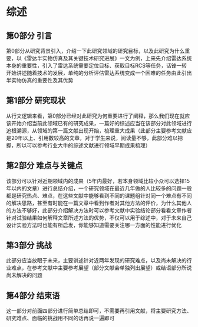 # 综述

## 第0部分 引言

第0部分从研究背景引入，介绍一下此研究领域的研究目标，以及此研究为什么重要，以《雷达半实物仿真及其关键技术研究进展》一文为例，上来先介绍雷达系统本身的重要性，引入了雷达系统需要定位目标、获取目标RCS等任务，话锋一转开始讲述随着技术的发展，单纯的分析评估雷达系统变成一个困难的任务由此引出半实物仿真的重要性及其优势

## 第1部分 研究现状

从行文逻辑来看，第0部分已经对此研究为何重要进行了阐释，那么我们现在就应该开始介绍当前此领域已有的研究成果，一篇好的综述应当在该部分对此领域进行追根溯源，从领域的第一篇文献出现开始，梳理重大成果（此部分主要参考文献应是20年以上、引用数较高的文章，对于学生来说，阅读量不够，此部分难以把握，所以可以参考行业大牛的综述文献进行领域早期成果梳理）

## 第2部分 难点与关键点

该部分可以针对近期领域内的成果（5年内最好，若本身领域比较小众可以选择15年以内的文章）进行总结介绍，一个研究领域在最近几年做的人比较多的问题一般都是研究热点、难点，在这些文献中能够看到不同的课题组针对同一个难点有不同的解决思路，甚至有时能在一篇文章中看到作者对其他方法的评价，为什么其他人的方法不够好，此部分介绍解决方法时可以参考文献中实验结论部分看看文章作者针对试验结果如何解释文章所述方法的优势，不仅可以用于综述中，对于未来自己设计实验方法时也能有所启发，你能够知道需要关注哪一方面的性能进行优化

## 第3部分 挑战

此部分应当放眼于未来，主要讲述针对近两年发现的研究难点，以及尚未解决的行业难点，在参考文献中主要参考展望（部分文献会单独列出展望）或结语部分所说尚未解决的问题

## 第4部分 结束语

这一部分对前面四部分进行简单总结即可，不需要再引用文献，将主要研究方法、研究难点、面临的挑战用不同的话再说一遍即可
